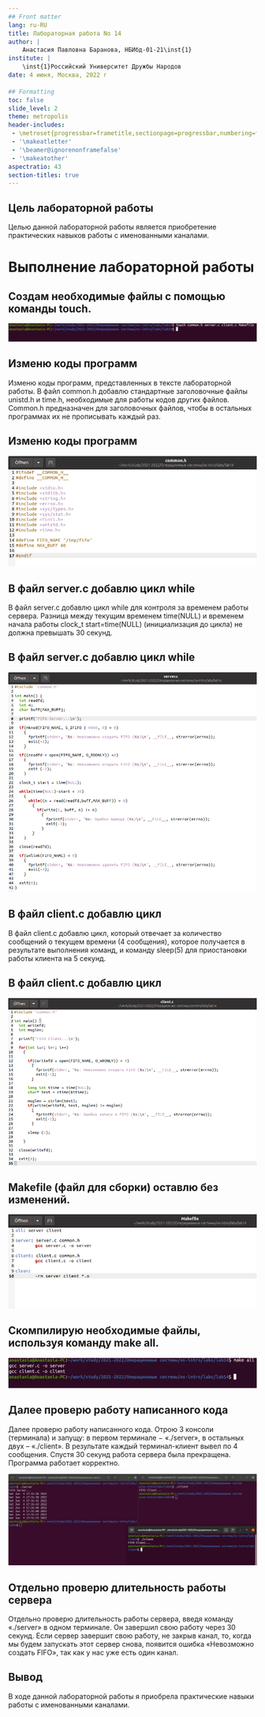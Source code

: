 ```yaml
---
## Front matter
lang: ru-RU
title: Лабораторная работа No 14
author: |
	Анастасия Павловна Баранова, НБИбд-01-21\inst{1}
institute: |
	\inst{1}Российский Университет Дружбы Народов
date: 4 июня, Москва, 2022 г

## Formatting
toc: false
slide_level: 2
theme: metropolis
header-includes: 
 - \metroset{progressbar=frametitle,sectionpage=progressbar,numbering=fraction}
 - '\makeatletter'
 - '\beamer@ignorenonframefalse'
 - '\makeatother'
aspectratio: 43
section-titles: true
---
```


## Цель лабораторной работы

Целью данной лабораторной работы является приобретение практических навыков работы с именованными каналами.

# Выполнение лабораторной работы

## Создам необходимые файлы с помощью команды touch.

![Создам необходимые файлы с помощью команды touch.](../report/image/14_1.png)

## Изменю коды программ

Изменю коды программ, представленных в тексте лабораторной работы. В файл common.h добавлю стандартные заголовочные файлы unistd.h и time.h, необходимые для работы кодов других файлов. Common.h предназначен для заголовочных файлов, чтобы в остальных программах их не прописывать каждый раз.

## Изменю коды программ

![Изменю файл common.h.](../report/image/14_2.png)

## В файл server.c добавлю цикл while

В файл server.c добавлю цикл while для контроля за временем работы сервера. Разница между текущим временем time(NULL) и временем начала работы clock_t start=time(NULL) (инициализация до цикла) не должна превышать 30 секунд.

## В файл server.c добавлю цикл while

![Добавлю в файл server.c цикл while для контроля за временем работы сервера.](../report/image/14_3.png)

## В файл client.c добавлю цикл

В файл client.c добавлю цикл, который отвечает за количество сообщений о текущем времени (4 сообщения), которое получается в результате выполнения команд, и команду sleep(5) для приостановки работы клиента на 5 секунд.

## В файл client.c добавлю цикл

![В файл client.c добавлю цикл, который отвечает за количество сообщений о текущем времени.](../report/image/14_4.png)

## Makefile (файл для сборки) оставлю без изменений.

![Makefile (файл для сборки) оставлю без изменений.](../report/image/14_5.png)

## Скомпилирую необходимые файлы, используя команду make all.

![Скомпилирую необходимые файлы.](../report/image/14_6.png)

## Далее проверю работу написанного кода

Далее проверю работу написанного кода. Отрою 3 консоли (терминала) и запущу: в первом терминале − «./server», в остальных двух – «./client». В результате каждый терминал-клиент вывел по 4 сообщения. Спустя 30 секунд работа сервера была прекращена. Программа работает корректно.

![Проверю работу написанного кода.](../report/image/14_7.png)

## Отдельно проверю длительность работы сервера

Отдельно проверю длительность работы сервера, введя команду «./server» в одном терминале. Он завершил свою работу через 30 секунд. Если сервер завершит свою работу, не закрыв канал, то, когда мы будем запускать этот сервер снова, появится ошибка «Невозможно создать FIFO», так как у нас уже есть один канал.

## Вывод

В ходе данной лабораторной работы я приобрела практические навыки работы с именованными каналами.